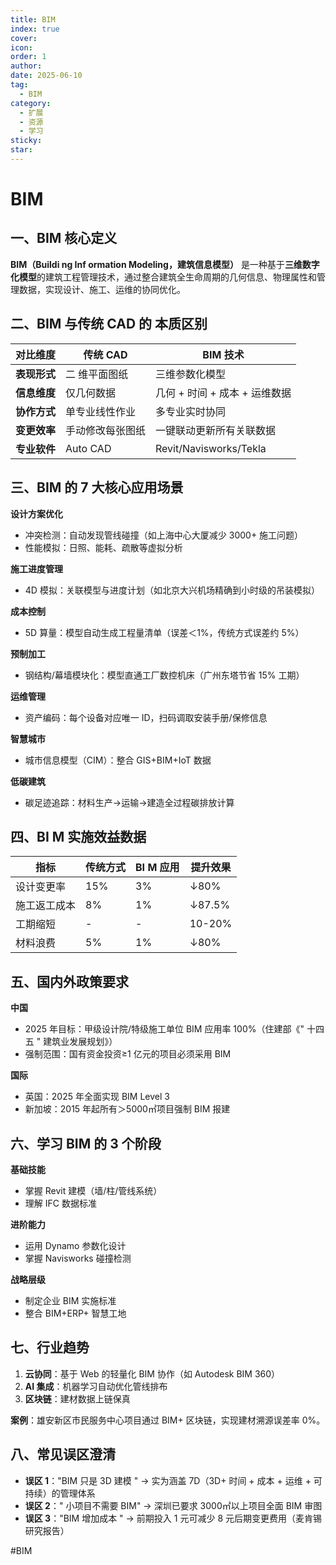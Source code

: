 ```yaml
---
title: BIM
index: true
cover: 
icon: 
order: 1
author: 
date: 2025-06-10
tag:
  - BIM
category:
  - 扩展
  - 资源
  - 学习
sticky: 
star: 
---
```


# BIM

## 一、BIM 核心定义

**BIM（Buildi ng Inf ormation Modeling，建筑信息模型）** 是一种基于**三维数字化模型**的建筑工程管理技术，通过整合建筑全生命周期的几何信息、物理属性和管理数据，实现设计、施工、运维的协同优化。

## 二、BIM 与传统 CAD 的 本质区别

| **对比维度** | 传统 CAD   | BIM 技术                 |
| -------- | -------- | ---------------------- |
| **表现形式** | 二 维平面图纸  | 三维参数化模型                |
| **信息维度** | 仅几何数据    | 几何 + 时间 + 成本 + 运维数据    |
| **协作方式** | 单专业线性作业  | 多专业实时协同                |
| **变更效率** | 手动修改每张图纸 | 一键联动更新所有关联数据           |
| **专业软件** | Auto CAD | Revit/Navisworks/Tekla |

## 三、BIM 的 7 大核心应用场景

**设计方案优化**
- 冲突检测：自动发现管线碰撞（如上海中心大厦减少 3000+ 施工问题）
- 性能模拟：日照、能耗、疏散等虚拟分析  

**施工进度管理**
- 4D 模拟：关联模型与进度计划（如北京大兴机场精确到小时级的吊装模拟）

**成本控制**
- 5D 算量：模型自动生成工程量清单（误差＜1%，传统方式误差约 5%）  

**预制加工**
- 钢结构/幕墙模块化：模型直通工厂数控机床（广州东塔节省 15% 工期）  

**运维管理**
- 资产编码：每个设备对应唯一 ID，扫码调取安装手册/保修信息  

**智慧城市**
- 城市信息模型（CIM）：整合 GIS+BIM+IoT 数据  

**低碳建筑**
- 碳足迹追踪：材料生产→运输→建造全过程碳排放计算

## 四、BI M 实施效益数据

| 指标     | 传统方式 | BI M 应用 | 提升效果   |
| ------ | ---- | ------- | ------ |
| 设计变更率  | 15%  | 3%      | ↓80%   |
| 施工返工成本 | 8%   | 1%      | ↓87.5% |
| 工期缩短   | -    | -       | 10-20% |
| 材料浪费   | 5%   | 1%      | ↓80%   |

## 五、国内外政策要求

**中国**
- 2025 年目标：甲级设计院/特级施工单位 BIM 应用率 100%（住建部《" 十四五 " 建筑业发展规划》）
- 强制范围：国有资金投资≥1 亿元的项目必须采用 BIM

**国际**
- 英国：2025 年全面实现 BIM Level 3
- 新加坡：2015 年起所有＞5000㎡项目强制 BIM 报建

## 六、学习 BIM 的 3 个阶段

**基础技能**
- 掌握 Revit 建模（墙/柱/管线系统）
- 理解 IFC 数据标准

**进阶能力**
- 运用 Dynamo 参数化设计
- 掌握 Navisworks 碰撞检测

**战略层级**
- 制定企业 BIM 实施标准
- 整合 BIM+ERP+ 智慧工地

## 七、行业趋势

1. **云协同**：基于 Web 的轻量化 BIM 协作（如 Autodesk BIM 360）
2. **AI 集成**：机器学习自动优化管线排布
3. **区块链**：建材数据上链保真

**案例**：雄安新区市民服务中心项目通过 BIM+ 区块链，实现建材溯源误差率 0%。

## 八、常见误区澄清

- **误区 1**："BIM 只是 3D 建模 " → 实为涵盖 7D（3D+ 时间 + 成本 + 运维 + 可持续）的管理体系
- **误区 2**：" 小项目不需要 BIM" → 深圳已要求 3000㎡以上项目全面 BIM 审图
- **误区 3**："BIM 增加成本 " → 前期投入 1 元可减少 8 元后期变更费用（麦肯锡研究报告）

#BIM
